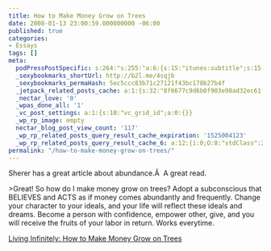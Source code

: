```yaml
---
title: How to Make Money Grow on Trees
date: 2008-01-13 23:00:59.000000000 -06:00
published: true
categories:
- Essays
tags: []
meta:
  podPressPostSpecific: s:264:"s:255:"a:6:{s:15:"itunes:subtitle";s:15:"##PostExcerpt##";s:14:"itunes:summary";s:15:"##PostExcerpt##";s:15:"itunes:keywords";s:17:"##WordPressCats##";s:13:"itunes:author";s:10:"##Global##";s:15:"itunes:explicit";s:7:"Default";s:12:"itunes:block";s:7:"Default";}";";
  _sexybookmarks_shortUrl: http://b2l.me/4sqjb
  _sexybookmarks_permaHash: 5ec5ccc83b71c27121f43bc178b27b4f
  _jetpack_related_posts_cache: a:1:{s:32:"8f6677c9d6b0f903e98ad32ec61f8deb";a:2:{s:7:"expires";i:1465471249;s:7:"payload";a:3:{i:0;a:1:{s:2:"id";i:398;}i:1;a:1:{s:2:"id";i:143;}i:2;a:1:{s:2:"id";i:968;}}}}
  _nectar_love: '0'
  _wpas_done_all: '1'
  _vc_post_settings: a:1:{s:10:"vc_grid_id";a:0:{}}
  _wp_rp_image: empty
  nectar_blog_post_view_count: '117'
  _wp_rp_related_posts_query_result_cache_expiration: '1525004123'
  _wp_rp_related_posts_query_result_cache_6: a:12:{i:0;O:8:"stdClass":2:{s:7:"post_id";s:3:"348";s:5:"score";s:17:"23.80105256339144";}i:1;O:8:"stdClass":2:{s:7:"post_id";s:3:"627";s:5:"score";s:17:"23.25671235565583";}i:2;O:8:"stdClass":2:{s:7:"post_id";s:3:"177";s:5:"score";s:18:"20.660810944947926";}i:3;O:8:"stdClass":2:{s:7:"post_id";s:3:"398";s:5:"score";s:18:"20.444083903325023";}i:4;O:8:"stdClass":2:{s:7:"post_id";s:3:"428";s:5:"score";s:18:"20.302303661307608";}i:5;O:8:"stdClass":2:{s:7:"post_id";s:3:"364";s:5:"score";s:18:"20.037210349559615";}i:6;O:8:"stdClass":2:{s:7:"post_id";s:2:"16";s:5:"score";s:17:"19.04682861946912";}i:7;O:8:"stdClass":2:{s:7:"post_id";s:3:"156";s:5:"score";s:17:"18.01275500037523";}i:8;O:8:"stdClass":2:{s:7:"post_id";s:2:"27";s:5:"score";s:17:"17.71814351773576";}i:9;O:8:"stdClass":2:{s:7:"post_id";s:2:"54";s:5:"score";s:18:"17.367208215823986";}i:10;O:8:"stdClass":2:{s:7:"post_id";s:4:"1373";s:5:"score";s:18:"16.752430522062998";}i:11;O:8:"stdClass":2:{s:7:"post_id";s:4:"1229";s:5:"score";s:18:"16.587047090392325";}}
permalink: "/how-to-make-money-grow-on-trees/"
---
```

<p>Sherer has a great article about abundance.Â  A great read.</p>
>Great! So how do I make money grow on trees? Adopt a subconscious that BELIEVES and ACTS as if money comes abundantly and frequently. Change your character to your ideals, and your life will reflect these ideals and dreams. Become a person with confidence, empower other, give, and you will receive the fruits of your labor in return. Works everytime.</p></blockquote>
<p><a href="http://jmsherer.blogspot.com/2008/01/how-to-make-money-grow-on-trees.html" rel="nofollow">Living Infinitely: How to Make Money Grow on Trees</a></p>
